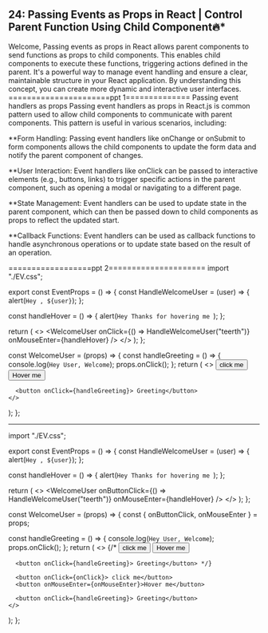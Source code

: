 ****24: Passing Events as Props in React | Control Parent Function Using Child Component🔥*****
------------------------------------------
Welcome, Passing events as props in React allows parent components to send functions as props to child components. This enables child components to execute these functions, triggering actions defined in the parent. It's a powerful way to manage event handling and ensure a clear, maintainable structure in your React application. By understanding this concept, you can create more dynamic and interactive user interfaces. 
======================ppt 1==============
       Passing event handlers as props
Passing event handlers as props in React.js is common pattern used to allow child components to communicate with parent components. This pattern is useful in various scenarios, including:

**Form Handling: Passing event handlers like onChange or onSubmit to form components
allows the child components to update the form data and notify the parent component of changes.

**User Interaction: Event handlers like onClick can be passed to interactive elements (e.g.,
buttons, links) to trigger specific actions in the parent component, such as opening a modal
or navigating to a different page.

**State Management: Event handlers can be used to update state in the parent component,
which can then be passed down to child components as props to reflect the updated start.

**Callback Functions: Event handlers can be used as callback functions to handle asynchronous operations or to update state based on the result of an operation.

==================ppt 2=====================
import "./EV.css";


export const EventProps = () => {
  const HandleWelcomeUser = (user) => {
    alert(`Hey , ${user}`);
  };

  const handleHover = () => {
    alert(`Hey Thanks for hovering me `);
  };

  return (
    <>
      <WelcomeUser
        onClick={() => HandleWelcomeUser("teerth")}
        onMouseEnter={handleHover}
      />
    </>
  );
};

const WelcomeUser = (props) => {
  const handleGreeting = () => {
    console.log(`Hey User, Welcome`);
    props.onClick();
  };
  return (
    <>
      <button onClick={props.onClick}> click me</button>
      <button onMouseEnter={props.onMouseEnter}>Hover me</button>

      <button onClick={handleGreeting}> Greeting</button>
    </>
  );
};



-------------------------------------------------
import "./EV.css";

export const EventProps = () => {
  const HandleWelcomeUser = (user) => {
    alert(`Hey , ${user}`);
  };

  const handleHover = () => {
    alert(`Hey Thanks for hovering me `);
  };

  return (
    <>
      <WelcomeUser
        onButtonClick={() => HandleWelcomeUser("teerth")}
        onMouseEnter={handleHover}
      />
    </>
  );
};

const WelcomeUser = (props) => {
  const { onButtonClick, onMouseEnter } = props;

  const handleGreeting = () => {
    console.log(`Hey User, Welcome`);
    props.onClick();
  };
  return (
    <>
      {/* <button onClick={props.onButtonClick}> click me</button>
      <button onMouseEnter={props.onMouseEnter}>Hover me</button>

      <button onClick={handleGreeting}> Greeting</button> */}

      <button onClick={onClick}> click me</button>
      <button onMouseEnter={onMouseEnter}>Hover me</button>

      <button onClick={handleGreeting}> Greeting</button>
    </>
  );
};